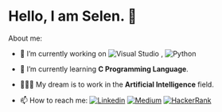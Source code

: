 # Hello, I am Selen. 👋

About me:

- 🔭 I’m currently working on ![Visual Studio](https://img.shields.io/badge/--6C33AF?logo=visual%20studio) , ![Python](https://cdn3.iconfinder.com/data/icons/logos-and-brands-adobe/512/267_Python-24.png)
- 🌱 I’m currently learning **C Programming Language**.
- 👩🏽‍💻 My dream is to work in the **Artificial Intelligence** field.



- 📫 How to reach me: [![Linkedin](https://img.icons8.com/fluency/48/000000/linkedin.png)](https://www.linkedin.com/in/z-selen-salman/) [![Medium](https://img.icons8.com/ios-filled/48/000000/medium-monogram--v1.png)](https://medium.com/@salmanselen) [![HackerRank](https://cdn4.iconfinder.com/data/icons/logos-and-brands/512/160_Hackerrank_logo_logos-48.png)](https://www.hackerrank.com/salmanselen)
